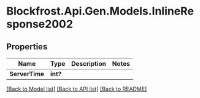 # Blockfrost.Api.Gen.Models.InlineResponse2002
## Properties

Name | Type | Description | Notes
------------ | ------------- | ------------- | -------------
**ServerTime** | **int?** |  | 

[[Back to Model list]](../README.md#documentation-for-models) [[Back to API list]](../README.md#documentation-for-api-endpoints) [[Back to README]](../README.md)

